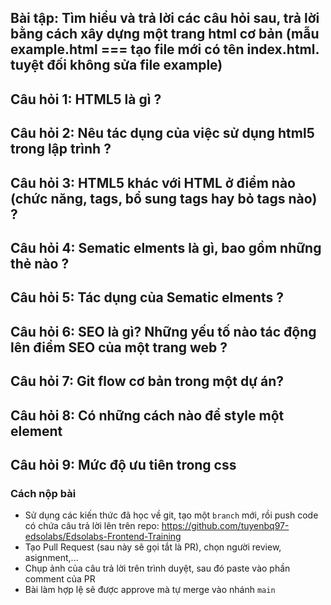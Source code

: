 ## Bài tập: Tìm hiểu và trả lời các câu hỏi sau, trả lời bằng cách xây dựng một trang html cơ bản (mẫu example.html === tạo file mới có tên index.html. tuyệt đối không sửa file example)

## Câu hỏi 1: HTML5 là gì ?

## Câu hỏi 2: Nêu tác dụng của việc sử dụng html5 trong lập trình ?

## Câu hỏi 3: HTML5 khác với HTML ở điểm nào (chức năng, tags, bổ sung tags hay bỏ tags nào) ?

## Câu hỏi 4: Sematic elments là gì, bao gồm những thẻ nào ?

## Câu hỏi 5: Tác dụng của Sematic elments ?

## Câu hỏi 6: SEO là gì? Những yếu tố nào tác động lên điểm SEO của một trang web ?

## Câu hỏi 7: Git flow cơ bản trong một dự án?

## Câu hỏi 8: Có những cách nào để style một element

## Câu hỏi 9: Mức độ ưu tiên trong css

### Cách nộp bài

- Sử dụng các kiến thức đã học về git, tạo một `branch` mới, rồi push code có chứa câu trả lời lên trên repo: https://github.com/tuyenbq97-edsolabs/Edsolabs-Frontend-Training
- Tạo Pull Request (sau này sẽ gọi tắt là PR), chọn người review, asignment,...
- Chụp ảnh của câu trả lời trên trình duyệt, sau đó paste vào phần comment của PR
- Bài làm hợp lệ sẽ được approve mà tự merge vào nhánh `main`
